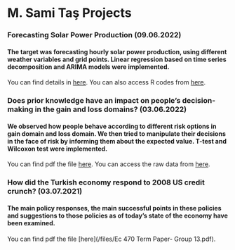 # M. Sami Taş Projects

### **Forecasting Solar Power Production** (09.06.2022)
#### The target was forecasting hourly solar power production, using different weather variables and grid points. Linear regression based on time series decomposition and ARIMA models were implemented. 
You can find details in [here](/files/Forecasting_Solar_Power_Production.html).
You can also access R codes from [here](/files/R_codes_for_Forecasting_Solar_Power_Production.R).


### **Does prior knowledge have an impact on people’s decision-making in the gain and loss domains?** (03.06.2022)
#### We observed how people behave according to different risk options in gain domain and loss domain. We then tried to manipulate their decisions in the face of risk by informing them about the expected value. T-test and Wilcoxon test were implemented. 
You can find pdf the file [here](/files/EC438-Group_Experiment.pdf).
You can access the raw data from [here](/files/EC438-Group_Experiment-Raw_Data.xlsx).


### **How did the Turkish economy respond to 2008 US credit crunch?** (03.07.2021)
#### The main policy responses, the main successful points in these policies and suggestions to those policies as of today’s state of the economy have been examined.
You can find pdf the file [here](/files/Ec 470 Term Paper- Group 13.pdf).
